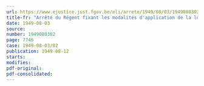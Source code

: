 ```yaml
---
url: https://www.ejustice.just.fgov.be/eli/arrete/1949/08/03/1949080302/justel
title-fr: "Arrêté du Régent fixant les modalités d'application de la loi du 28 mai 1949 relative au régime de retraite des ouvriers mineurs et assimilés"
date: 1949-08-03
source:
number: 1949080302
page: 7746
case: 1949-08-03/02
publication: 1949-08-12
starts:
modifies:
pdf-original:
pdf-consolidated:
---
```


